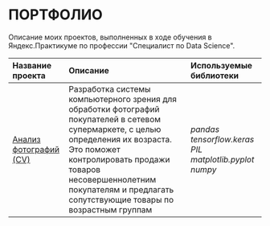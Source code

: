 # ПОРТФОЛИО

Описание моих проектов, выполненных в ходе обучения в Яндекс.Практикуме по профессии "Специалист по Data Science".

| Название проекта | Описание | Используемые библиотеки |
| :-------------------- | :--------------------- |:---------------------------|
| [Анализ фотографий (CV)](foto_analysis) | Разработка системы компьютерного зрения для обработки фотографий покупателей в сетевом супермаркете, с целью определения их возраста. Это поможет контролировать продажи товаров несовершеннолетним покупателям и предлагать сопутствующие товары по возрастным группам | *pandas tensorflow.keras PIL matplotlib.pyplot numpy*|